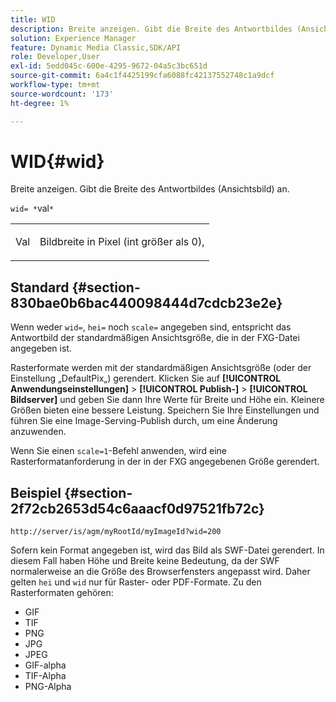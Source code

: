 ```yaml
---
title: WID
description: Breite anzeigen. Gibt die Breite des Antwortbildes (Ansichtsbild) an.
solution: Experience Manager
feature: Dynamic Media Classic,SDK/API
role: Developer,User
exl-id: 5edd045c-600e-4295-9672-04a5c3bc651d
source-git-commit: 6a4c1f4425199cfa6088fc42137552748c1a9dcf
workflow-type: tm+mt
source-wordcount: '173'
ht-degree: 1%

---
```


# WID{#wid}

Breite anzeigen. Gibt die Breite des Antwortbildes (Ansichtsbild) an.

`wid= *`val`*`

<table id="simpletable_8229FEFB366F4A799C206FD3E3C601BA"> 
 <tr class="strow"> 
  <td class="stentry"> <p><span class="codeph"> <span class="varname"> Val</span></span> </p> </td> 
  <td class="stentry"> <p>Bildbreite in Pixel (int größer als 0), </p></td> 
 </tr> 
</table>

## Standard {#section-830bae0b6bac440098444d7cdcb23e2e}

Wenn weder `wid=`, `hei=` noch `scale=` angegeben sind, entspricht das Antwortbild der standardmäßigen Ansichtsgröße, die in der FXG-Datei angegeben ist.

Rasterformate werden mit der standardmäßigen Ansichtsgröße (oder der Einstellung „DefaultPix„) gerendert. Klicken Sie auf **[!UICONTROL Anwendungseinstellungen]** > **[!UICONTROL Publish-]** > **[!UICONTROL Bildserver]** und geben Sie dann Ihre Werte für Breite und Höhe ein. Kleinere Größen bieten eine bessere Leistung. Speichern Sie Ihre Einstellungen und führen Sie eine Image-Serving-Publish durch, um eine Änderung anzuwenden.

Wenn Sie einen `scale=1`-Befehl anwenden, wird eine Rasterformatanforderung in der in der FXG angegebenen Größe gerendert.

## Beispiel {#section-2f72cb2653d54c6aaacf0d97521fb72c}

`http://server/is/agm/myRootId/myImageId?wid=200`

Sofern kein Format angegeben ist, wird das Bild als SWF-Datei gerendert. In diesem Fall haben Höhe und Breite keine Bedeutung, da der SWF normalerweise an die Größe des Browserfensters angepasst wird. Daher gelten `hei` und `wid` nur für Raster- oder PDF-Formate. Zu den Rasterformaten gehören:

* GIF
* TIF
* PNG
* JPG
* JPEG
* GIF-alpha
* TIF-Alpha
* PNG-Alpha
